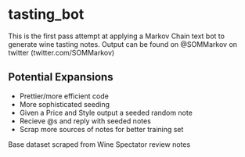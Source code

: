 # tasting_bot

This is the first pass attempt at applying a Markov Chain text bot to generate wine tasting notes. Output can be found on @SOMMarkov on twitter (twitter.com/SOMMarkov)

## Potential Expansions
* Prettier/more efficient code
* More sophisticated seeding 
* Given a Price and Style output a seeded random note
* Recieve @s and reply with seeded notes
* Scrap more sources of notes for better training set

Base dataset scraped from Wine Spectator review notes
